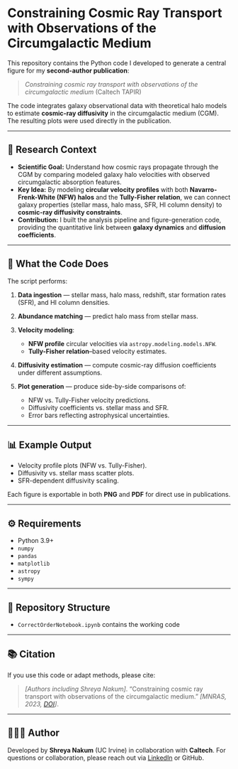 # Constraining Cosmic Ray Transport with Observations of the Circumgalactic Medium

This repository contains the Python code I developed to generate a central figure for my **second-author publication**:

> *Constraining cosmic ray transport with observations of the circumgalactic medium*
> (Caltech TAPIR)

The code integrates galaxy observational data with theoretical halo models to estimate **cosmic-ray diffusivity** in the circumgalactic medium (CGM). The resulting plots were used directly in the publication.

---

## 📄 Research Context

* **Scientific Goal:** Understand how cosmic rays propagate through the CGM by comparing modeled galaxy halo velocities with observed circumgalactic absorption features.
* **Key Idea:** By modeling **circular velocity profiles** with both **Navarro-Frenk-White (NFW) halos** and the **Tully-Fisher relation**, we can connect galaxy properties (stellar mass, halo mass, SFR, HI column density) to **cosmic-ray diffusivity constraints**.
* **Contribution:** I built the analysis pipeline and figure-generation code, providing the quantitative link between **galaxy dynamics** and **diffusion coefficients**.

---

## 🧮 What the Code Does

The script performs:

1. **Data ingestion** — stellar mass, halo mass, redshift, star formation rates (SFR), and HI column densities.
2. **Abundance matching** — predict halo mass from stellar mass.
3. **Velocity modeling**:

   * **NFW profile** circular velocities via `astropy.modeling.models.NFW`.
   * **Tully-Fisher relation**–based velocity estimates.
4. **Diffusivity estimation** — compute cosmic-ray diffusion coefficients under different assumptions.
5. **Plot generation** — produce side-by-side comparisons of:

   * NFW vs. Tully-Fisher velocity predictions.
   * Diffusivity coefficients vs. stellar mass and SFR.
   * Error bars reflecting astrophysical uncertainties.

---

## 📊 Example Output

* Velocity profile plots (NFW vs. Tully-Fisher).
* Diffusivity vs. stellar mass scatter plots.
* SFR-dependent diffusivity scaling.

Each figure is exportable in both **PNG** and **PDF** for direct use in publications.

---

## ⚙️ Requirements

* Python 3.9+
* `numpy`
* `pandas`
* `matplotlib`
* `astropy`
* `sympy`

---

## 📂 Repository Structure

* `CorrectOrderNotebook.ipynb` contains the working code

---

## 📚 Citation

If you use this code or adapt methods, please cite:

> *\[Authors including Shreya Nakum]*. “Constraining cosmic ray transport with observations of the circumgalactic medium.” *\[MNRAS, 2023, [DOI](https://doi.org/10.1093/mnras/stad671)]*.

---

## 👩🏽‍💻 Author

Developed by **Shreya Nakum** (UC Irvine) in collaboration with **Caltech**.
For questions or collaboration, please reach out via [LinkedIn](https://www.linkedin.com/in/shreyanakum/) or GitHub.
